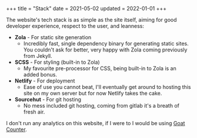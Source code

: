 +++
title = "Stack"
date = 2021-05-02
updated = 2022-01-01
+++

The website's tech stack is as simple as the site itself, aiming for good developer experience, respect to the user, and leanness:

* **Zola** - For static site generation
  * Incredibly fast, single dependency binary for generating static sites. 
  You couldn't ask for better, very happy with Zola coming previously from Jekyll.
* **SCSS** - For styling (built-in to Zola)
  * My favourite pre-processor for CSS, being built-in to Zola is an added
  bonus.
* **Netlify** - For deployment
  * Ease of use you cannot beat, I'll eventually get around to hosting this site
  on my own server but for now Netlify takes the cake.
* **Sourcehut** - For git hosting
  * No mess included git hosting, coming from gitlab it's a breath of fresh air.

I don't run any analytics on this website, if I were to I would be using [Goat Counter](https://www.goatcounter.com/).
